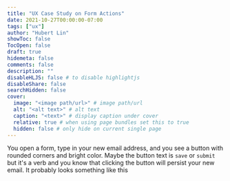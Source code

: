 ```yaml
---
title: "UX Case Study on Form Actions"
date: 2021-10-27T00:00:00-07:00
tags: ["ux"]
author: "Hubert Lin"
showToc: false
TocOpen: false
draft: true
hidemeta: false
comments: false
description: ""
disableHLJS: false # to disable highlightjs
disableShare: false
searchHidden: false
cover:
  image: "<image path/url>" # image path/url
  alt: "<alt text>" # alt text
  caption: "<text>" # display caption under cover
  relative: true # when using page bundles set this to true
  hidden: false # only hide on current single page
---
```


You open a form, type in your new email address, and you see a button with
rounded corners and bright color. Maybe the button text is `save` or `submit`
but it's a verb and you know that clicking the button will persist your new
email. It probably looks something like this
